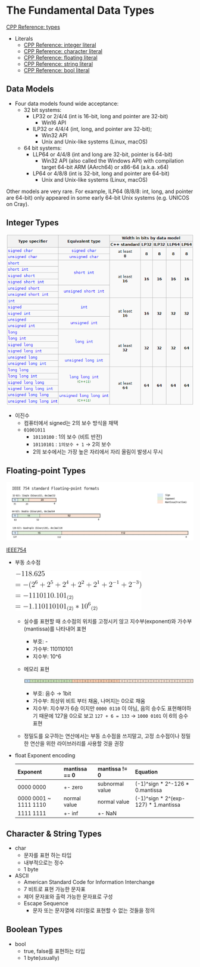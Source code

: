 # The Fundamental Data Types

[CPP Reference: types](https://en.cppreference.com/w/cpp/language/types)

- Literals
    - [CPP Reference: integer literal](https://en.cppreference.com/w/cpp/language/integer_literal)
    - [CPP Reference: character literal](https://en.cppreference.com/w/cpp/language/character_literal)
    - [CPP Reference: floating literal](https://en.cppreference.com/w/cpp/language/floating_literal)
    - [CPP Reference: string literal](https://en.cppreference.com/w/cpp/language/string_literal)
    - [CPP Reference: bool literal](https://en.cppreference.com/w/cpp/language/bool_literal)

## Data Models

- Four data models found wide acceptance:
    - 32 bit systems:
        - LP32 or 2/4/4 (int is 16-bit, long and pointer are 32-bit)
            - Win16 API
        - ILP32 or 4/4/4 (int, long, and pointer are 32-bit);
            - Win32 API
            - Unix and Unix-like systems (Linux, macOS)
    - 64 bit systems:
        - LLP64 or 4/4/8 (int and long are 32-bit, pointer is 64-bit)
            - Win32 API (also called the Windows API) with compilation target 64-bit ARM (AArch64) or x86-64 (a.k.a. x64)
        - LP64 or 4/8/8 (int is 32-bit, long and pointer are 64-bit)
            - Unix and Unix-like systems (Linux, macOS)

Other models are very rare. For example, ILP64 (8/8/8: int, long, and pointer are 64-bit) only appeared in some early 64-bit Unix systems (e.g. UNICOS on Cray).

## Integer Types

![Untitled](../img/CPP02/Untitled.png)

- 이진수
    - 컴퓨터에서 signed는 2의 보수 방식을 채택
    - `01001011`
        - `10110100` : 1의 보수 (비트 반전)
        - `10110101` : `1의보수 + 1` → 2의 보수
        - 2의 보수에서는 가장 높은 자리에서 자리 올림이 발생시 무시

## Floating-point Types

![Untitled](../img/CPP02/Untitled%201.png)

[IEEE754](https://en.wikipedia.org/wiki/IEEE_754)

- 부동 소수점
    
    ![equation.png](../img/CPP02/equation.png)
    
    - 실수를 표현할 때 소수점의 위치를 고정시키 않고 지수부(exponent)와 가수부(mantissa)를 나타내어 표현
        - 부호: -
        - 가수부: 110110101
        - 지수부: 10^6
    - 메모리 표현
        
        ![Untitled](../img/CPP02/Untitled%202.png)
        
        - 부호: 음수 → 1bit
        - 가수부: 최상위 비트 부터 채움, 나머지는 0으로 채움
        - 지수부: 지수부가 6승 이지만 `0000 0110` 이 아님, 음의 승수도 표현해야하기 때문에 127을 0으로 보고 `127 + 6 = 133` → `1000 0101` 이 6의 승수 표현
    - 정밀도를 요구하는 연산에서는 부동 소수점을 쓰지말고, 고정 소수점이나 정밀한 연산을 위한 라이브러리를 사용할 것을 권장

- float Exponent encoding
    
    
    | Exponent | mantissa == 0 | mantissa != 0 | Equation |
    | --- | --- | --- | --- |
    | 0000 0000 | +- zero | subnormal value | (-1)^sign * 2^-126 * 0.mantissa |
    | 0000 0001 ~ 1111 1110 | normal value | normal value | (-1)^sign * 2^(exp-127) * 1.mantissa |
    | 1111 1111 | +- inf | +- NaN |  |

## Character & String Types

- char
    - 문자를 표현 하는 타입
    - 내부적으로는 정수
    - 1 byte
- ASCII
    - American Standard Code for Information Interchange
    - 7 비트로 표현 가능한 문자표
    - 제어 문자표와 출력 가능한 문자표로 구성
    - Escape Sequence
        - 문자 또는 문자열에 리터럴로 표현할 수 없는 것들을 정의

## Boolean Types

- bool
    - true, false를 표현하는 타입
    - 1 byte(usually)